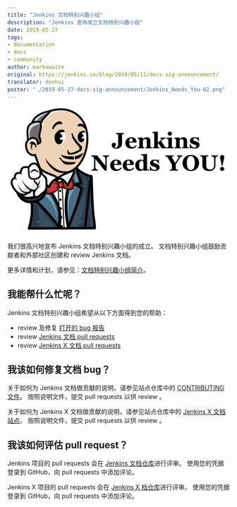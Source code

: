 ```yaml
---
title: "Jenkins 文档特别兴趣小组"
description: "Jenkins 宣布成立文档特别兴趣小组"
date: 2019-05-27
tags:
- documentation
- docs
- community
author: markewaite
original: https://jenkins.io/blog/2019/05/11/docs-sig-announcement/
translator: donhui
poster: "./2019-05-27-docs-sig-announcement/Jenkins_Needs_You-02.png"
---
```


![Jenkins_Needs_You](./2019-05-27-docs-sig-announcement/Jenkins_Needs_You-02.png)

我们很高兴地宣布 Jenkins 文档特别兴趣小组的成立。
文档特别兴趣小组鼓励贡献者和外部社区创建和 review Jenkins 文档。

更多详情和计划，请参见：[文档特别兴趣小组简介](/sigs/docs)。

## 我能帮什么忙呢？

Jenkins 文档特别兴趣小组希望从以下方面得到您的帮助：

* review 及修复 [打开的 bug 报告](https://issues.jenkins-ci.org/issues/?jql=project%20%3D%20%22Jenkins%20Website%22%20AND%20status%20!%3D%20Done)
* review [Jenkins 文档 pull requests](https://github.com/jenkins-infra/jenkins.io/pulls)
* review [Jenkins X 文档 pull requests](https://github.com/jenkins-x/jx-docs/pulls)

## 我该如何修复文档 bug？

关于如何为 Jenkins 文档做贡献的说明，请参见站点仓库中的 [CONTRIBUTING 文件](https://github.com/jenkins-infra/jenkins.io/blob/master/CONTRIBUTING.adoc#getting-started)。
按照说明文件，提交 pull requests 以供 review 。

关于如何为 Jenkins X 文档做贡献的说明，请参见站点仓库中的 [Jenkins X 文档站点](https://jenkins-x.io/contribute/documentation/)。
按照说明文件，提交 pull requests 以供 review 。

## 我该如何评估 pull request？

Jenkins 项目的 pull requests 会在 [Jenkins 文档仓库](https://github.com/jenkins-infra/jenkins.io/pulls)进行评审。
使用您的凭据登录到 GitHub，向 pull requests 中添加评论。

Jenkins X 项目的 pull requests 会在 [Jenkins X 档仓库](https://github.com/jenkins-x/jx-docs/pulls)进行评审。
使用您的凭据登录到 GitHub，向 pull requests 中添加评论。

